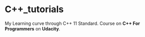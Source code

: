# C++_tutorials
My Learning curve through C++ 11 Standard.
Course on **C++ For Programmers** on **Udacity**.

